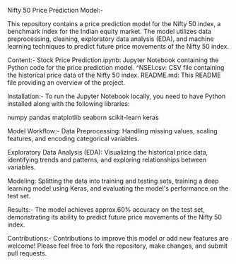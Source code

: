 Nifty 50 Price Prediction Model:-

This repository contains a price prediction model for the Nifty 50 index, a benchmark index for the Indian equity market. 
The model utilizes data preprocessing, cleaning, exploratory data analysis (EDA), and machine learning techniques to predict future price movements of the Nifty 50 index.

Content:-
Stock Price Prediction.ipynb: Jupyter Notebook containing the Python code for the price prediction model.
^NSEI.csv: CSV file containing the historical price data of the Nifty 50 index.
README.md: This README file providing an overview of the project.

Installation:-
To run the Jupyter Notebook locally, you need to have Python installed along with the following libraries:

numpy
pandas
matplotlib
seaborn
scikit-learn
keras

Model Workflow:-
Data Preprocessing: Handling missing values, scaling features, and encoding categorical variables.

Exploratory Data Analysis (EDA): Visualizing the historical price data, identifying trends and patterns, and exploring relationships between variables.

Modeling: Splitting the data into training and testing sets, training a deep learning model using Keras, and evaluating the model's performance on the test set.

Results:-
The model achieves approx.60% accuracy on the test set, demonstrating its ability to predict future price movements of the Nifty 50 index.

Contributions:-
Contributions to improve this model or add new features are welcome! Please feel free to fork the repository, make changes, and submit pull requests.



